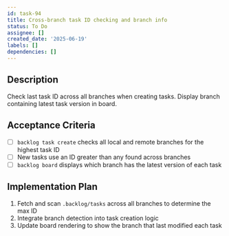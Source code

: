 ```yaml
---
id: task-94
title: Cross-branch task ID checking and branch info
status: To Do
assignee: []
created_date: '2025-06-19'
labels: []
dependencies: []
---
```


## Description

Check last task ID across all branches when creating tasks. Display branch containing latest task version in board.

## Acceptance Criteria

- [ ] `backlog task create` checks all local and remote branches for the highest task ID
- [ ] New tasks use an ID greater than any found across branches
- [ ] `backlog board` displays which branch has the latest version of each task

## Implementation Plan

1. Fetch and scan `.backlog/tasks` across all branches to determine the max ID
2. Integrate branch detection into task creation logic
3. Update board rendering to show the branch that last modified each task
